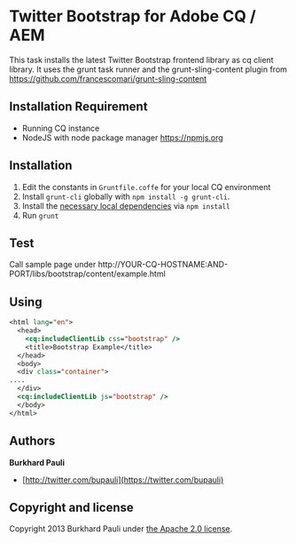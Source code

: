 # Twitter Bootstrap for Adobe CQ / AEM

This task installs the latest Twitter Bootstrap frontend library as cq client library. It uses the grunt task runner and the grunt-sling-content plugin
from https://github.com/francescomari/grunt-sling-content

## Installation Requirement
- Running CQ instance
- NodeJS with node package manager  https://npmjs.org

## Installation

1. Edit the constants in `Gruntfile.coffe` for your local CQ environment
2. Install `grunt-cli` globally with `npm install -g grunt-cli`.
3. Install the [necessary local dependencies](package.json) via `npm install`
4. Run `grunt`

## Test
Call sample page under http://YOUR-CQ-HOSTNAME:AND-PORT/libs/bootstrap/content/example.html

## Using

```jsp
<html lang="en">
  <head>
    <cq:includeClientLib css="bootstrap" />
    <title>Bootstrap Example</title>
  </head>
  <body>
  <div class="container">
....
  </div>
  <cq:includeClientLib js="bootstrap" />
  </body>
</html>
```

## Authors

**Burkhard Pauli**

+ [http://twitter.com/bupauli](https://twitter.com/bupauli)

## Copyright and license

Copyright 2013 Burkhard Pauli under [the Apache 2.0 license](LICENSE).